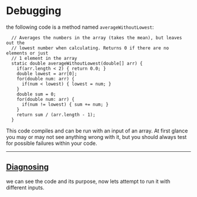 # Debugging
the following code is a method named `averageWithoutLowest`:
```
  // Averages the numbers in the array (takes the mean), but leaves out the
  // lowest number when calculating. Returns 0 if there are no elements or just
  // 1 element in the array
  static double averageWithoutLowest(double[] arr) {
    if(arr.length < 2) { return 0.0; }
    double lowest = arr[0];
    for(double num: arr) {
      if(num < lowest) { lowest = num; }
    }
    double sum = 0;
    for(double num: arr) {
      if(num != lowest) { sum += num; }
    }
    return sum / (arr.length - 1);
  }
```
This code compiles and can be run with an input of an array. At first glance you may or may not see anything wrong with it, but you should always test 
for possible failures within your code. 

---
## [Diagnosing](lab3_bugs_2ndpage.md)
we can see the code and its purpose, now lets attempt to run it with different inputs. 

